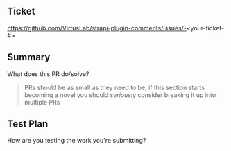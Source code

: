 ## Ticket

https://github.com/VirtusLab/strapi-plugin-comments/issues/-<your-ticket-#>

## Summary

What does this PR do/solve? 

> PRs should be as small as they need to be, if this section starts becoming a novel you should _seriously_ consider breaking it up into multiple PRs

## Test Plan

How are you testing the work you're submitting?
